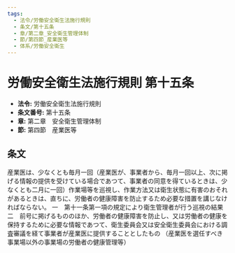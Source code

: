 ```yaml
---
tags:
  - 法令/労働安全衛生法施行規則
  - 条文/第十五条
  - 章/第二章_安全衛生管理体制
  - 節/第四節_産業医等
  - 体系/労働安全衛生
---
```

# 労働安全衛生法施行規則 第十五条

- **法令:** 労働安全衛生法施行規則
- **条文番号:** 第十五条
- **章:** 第二章　安全衛生管理体制
- **節:** 第四節　産業医等

## 条文
産業医は、少なくとも毎月一回（産業医が、事業者から、毎月一回以上、次に掲げる情報の提供を受けている場合であつて、事業者の同意を得ているときは、少なくとも二月に一回）作業場等を巡視し、作業方法又は衛生状態に有害のおそれがあるときは、直ちに、労働者の健康障害を防止するため必要な措置を講じなければならない。
一　第十一条第一項の規定により衛生管理者が行う巡視の結果
二　前号に掲げるもののほか、労働者の健康障害を防止し、又は労働者の健康を保持するために必要な情報であつて、衛生委員会又は安全衛生委員会における調査審議を経て事業者が産業医に提供することとしたもの
（産業医を選任すべき事業場以外の事業場の労働者の健康管理等）

